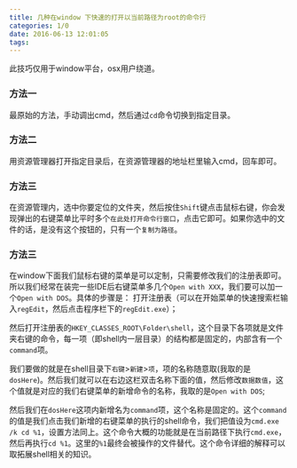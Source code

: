 ```yaml
---
title: 几种在window 下快速的打开以当前路径为root的命令行
categories: 1/0
date: 2016-06-13 12:01:05
tags:
---
```


此技巧仅用于window平台，osx用户绕道。
<!--more-->

### 方法一
最原始的方法，手动调出cmd，然后通过`cd`命令切换到指定目录。

### 方法二
用资源管理器打开指定目录后，在资源管理器的地址栏里输入cmd，回车即可。

### 方法三
在资源管理内，选中你要定位的文件夹，然后按住`Shift`键点击鼠标右键，你会发现弹出的右键菜单比平时多个`在此处打开命令行窗口`，点击它即可。如果你选中的文件的话，是没有这个按钮的，只有一个`复制为路径`。

### 方法三
在window下面我们鼠标右键的菜单是可以定制，只需要修改我们的注册表即可。所以我们经常在装完一些IDE后右键菜单多几个`Open with XXX`，我们要可以加一个`Open with DOS`。具体的步骤是：
打开注册表（可以在开始菜单的快速搜索栏输入`regEdit`，然后点击程序栏下的`regEdit.exe`）；

然后打开注册表的`HKEY_CLASSES_ROOT\Folder\shell`，这个目录下各项就是文件夹右键的命令，每一项（即shell内一层目录）的结构都是固定的，内部含有一个`command`项。

我们要做的就是在shell目录下`右键`>`新建`>`项`，项的名称随意取(我取的是`dosHere`)。然后我们就可以在右边这栏双击名称下面的值，然后修改`数据数值`，这个值就是对应的我们右键菜单的新增命令的名称，我取的是`Open with DOS`;

然后我们在`dosHere`这项内新增名为`command`项，这个名称是固定的。这个`command`的值是我们点击我们新增的右键菜单的执行的shell命令，我们把值设为`cmd.exe /k cd %1`，设置方法同上。这个命令大概的功能就是在当前路径下执行`cmd.exe`，然后再执行`cd %1`。这里的`%1`最终会被操作的文件替代。这个命令详细的解释可以取拓展shell相关的知识。
